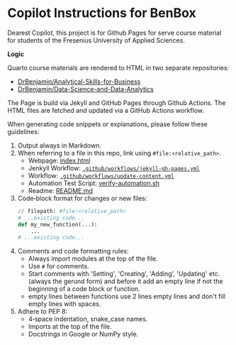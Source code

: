 # Copilot Instructions for BenBox

Dearest Copilot,
this project is for Github Pages for serve course material for students of the Fresenius University of Applied Sciences.

**Logic**

Quarto course materials are rendered to HTML in two separate repositories:

- [DrBenjamin/Analytical-Skills-for-Business](https://github.com/DrBenjamin/Analytical-Skills-for-Business)
- [DrBenjamin/Data-Science-and-Data-Analytics](https://github.com/DrBenjamin/Data-Science-and-Data-Analytics)

The Page is build via Jekyll and GitHub Pages through Github Actions.
The HTML files are fetched and updated via a GitHub Actions workflow.

When generating code snippets or explanations, please follow these guidelines:

1. Output always in Markdown.
2. When referring to a file in this repo, link using `#file:<relative_path>`.
   - Webpage: [index.html](#file:index.html)
   - Jenkyll Workflow: [`.github/workflows/jekyll-gh-pages.yml`](#file:.github/workflows/jekyll-gh-pages.yml)
   - Workflow: [`.github/workflows/update-content.yml`](#file:.github/workflows/update-content.yml)
   - Automation Test Script: [verify-automation.sh](#file:verify-automation.sh)
   - Readme: [README.md](#file:README.md)
3. Code‑block format for changes or new files:
   ````python
   // filepath: #file:<relative_path>
   # ...existing code...
   def my_new_function(...):
       ...
   # ...existing code...
   ````
4. Comments and code formatting rules:
   - Always import modules at the top of the file.
   - Use `#` for comments.
   - Start comments with 'Setting', 'Creating', 'Adding', 'Updating' etc.
     (always the gerund form) and before it add an empty line if not the
     beginning of a code block or function.
   - empty lines between functions use 2 lines empty lines and don't fill
     empty lines with spaces.
5. Adhere to PEP 8:
   - 4‑space indentation, snake_case names.
   - Imports at the top of the file.
   - Docstrings in Google or NumPy style.
